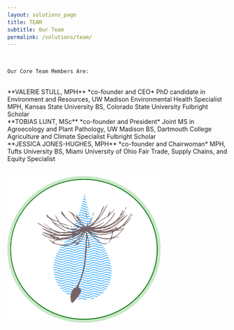 ```yaml
---
layout: solutions_page
title: TEAM
subtitle: Our Team
permalink: /solutions/team/
---
```



<br>

    Our Core Team Members Are:

<br>
**VALERIE STULL, MPH**  
*co-founder and CEO*  
PhD candidate in Environment and Resources, UW Madison  
Environmental Health Specialist  
MPH, Kansas State University  
BS, Colorado State University  
Fulbright Scholar  

<br>
**TOBIAS LUNT, MSc**  
*co-founder and President*  
Joint MS in Agroecology and Plant Pathology, UW Madison  
BS, Dartmouth College  
Agriculture and Climate Specialist  
Fulbright Scholar  

<br>
**JESSICA JONES-HUGHES, MPH**  
*co-founder and Chairwoman*  
MPH, Tufts University  
BS, Miami University of Ohio  
Fair Trade, Supply Chains, and Equity Specialist  

<br>
<br>

<a href="{{ site.baseurl }}/solutions/"><img class="imgcentered" width=350px src="/assets/img/seedwater.png" alt="Seedwater"></a>

